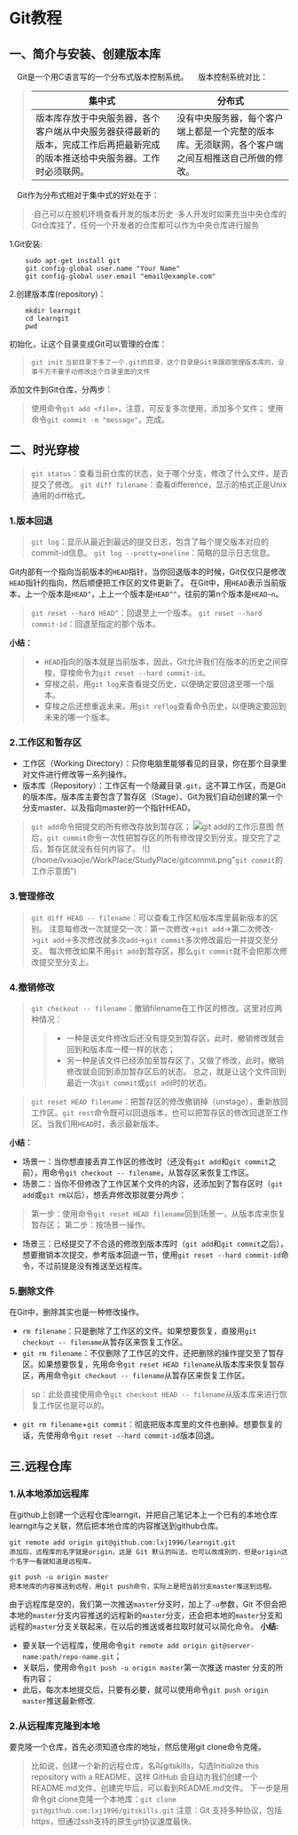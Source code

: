 Git教程
======
## 一、简介与安装、创建版本库
&emsp;Git是一个用C语言写的一个分布式版本控制系统。
&emsp;版本控制系统对比：

>集中式|分布式
>-|-
>版本库存放于中央服务器，各个客户端从中央服务器获得最新的版本，完成工作后再把最新完成的版本推送给中央服务器。工作时必须联网。|没有中央服务器，每个客户端上都是一个完整的版本库。无须联网，各个客户端之间互相推送自己所做的修改。
&emsp;Git作为分布式相对于集中式的好处在于：
>·自己可以在脱机环境查看开发的版本历史 
>·多人开发时如果充当中央仓库的Git仓库挂了，任何一个开发者的仓库都可以作为中央仓库进行服务

1.Git安装:

```linux
	sudo apt-get install git
	git config-global user.name "Your Name"
	git config-global user.email "email@example.com"
```
2.创建版本库(repository)：

```
	mkdir learngit
	cd learngit
	pwd
```

初始化，让这个目录变成Git可以管理的仓库：
>`git init`
>`当前目录下多了一个.git的目录，这个目录是Git来跟踪管理版本库的，没事千万不要手动修改这个目录里面的文件`

添加文件到Git仓库，分两步：

>使用命令`git add <file>`，注意，可反复多次使用，添加多个文件；
>使用命令`git commit -m "message"`，完成。

## 二、时光穿梭
>`git status`：查看当前仓库的状态，处于哪个分支，修改了什么文件，是否提交了修改。
>`git diff filename`：查看difference，显示的格式正是Unix通用的diff格式。

### 1.版本回退
>`git log`：显示从最近到最远的提交日志，包含了每个提交版本对应的commit-id信息。
>`git log --pretty=oneline`：简略的显示日志信息。

Git内部有一个指向当前版本的`HEAD`指针，当你回退版本的时候，Git仅仅只是修改`HEAD`指针的指向，然后顺便把工作区的文件更新了。
在Git中，用`HEAD`表示当前版本，上一个版本是`HEAD^`，上上一个版本是`HEAD^^`，往前的第n个版本是`HEAD~n`。

>`git reset --hard HEAD^`：回退至上一个版本。
>`git reset --hard commit-id`：回退至指定的那个版本。

**小结：**

>* `HEAD`指向的版本就是当前版本，因此，Git允许我们在版本的历史之间穿梭，穿梭命令为`git reset --hard commit-id`。
>* 穿梭之前，用`git log`来查看提交历史，以便确定要回退至哪一个版本。
>* 穿梭之后还想重返未来，用`git reflog`查看命令历史，以便确定要回到未来的哪一个版本。

### 2.工作区和暂存区
* 工作区（Working Directory）：只你电脑里能够看见的目录，你在那个目录里对文件进行修改等一系列操作。
* 版本库（Repository）：工作区有一个隐藏目录`.git`，这不算工作区，而是Git的版本库。版本库主要包含了暂存区（Stage）、Git为我们自动创建的第一个分支master、以及指向master的一个指针HEAD。
>`git add`命令把提交的所有修改存放到暂存区；
>![`git add`的工作示意图](/home/lvxiaojie/WorkPlace/StudyPlace/gitadd.png)
>然后，`git commit`命令一次性把暂存区的所有修改提交到分支。提交完了之后，暂存区就没有任何内容了。
>![](/home/lvxiaojie/WorkPlace/StudyPlace/gitcommit.png"`git commit`的工作示意图")

### 3.管理修改
>`git diff HEAD -- filename`：可以查看工作区和版本库里最新版本的区别。
>注意每修改一次就提交一次：第一次修改->`git add`->第二次修改->`git add`->多次修改就多次`add`->`git commit`多次修改最后一并提交至分支。
>每次修改如果不用`git add`到暂存区，那么`git commit`就不会把那次修改提交至分支上。

### 4.撤销修改
>`git checkout -- filename`：撤销filename在工作区的修改。这里对应两种情况：
>>* 一种是该文件修改后还没有提交到暂存区，此时，撤销修改就会回到和版本库一模一样的状态；
>>* 另一种是该文件已经添加至暂存区了，又做了修改，此时，撤销修改就会回到添加暂存区后的状态。
>>总之，就是让这个文件回到最近一次`git commit`或`git add`时的状态。

>`git reset HEAD filename`：把暂存区的修改撤销掉（unstage），重新放回工作区。`git rest`命令既可以回退版本，也可以把暂存区的修改回退至工作区。当我们用`HEAD`时，表示最新版本。

**小结：**
- 场景一：当你想直接丢弃工作区的修改时（还没有`git add`和`git commit`之前），用命令`git checkout -- filename`，从暂存区来恢复工作区。
- 场景二：当你不但修改了工作区某个文件的内容，还添加到了暂存区时（`git add`或`git rm`以后），想丢弃修改那就要分两步：
>第一步：使用命令`git reset HEAD filename`回到场景一，从版本库来恢复暂存区；
>第二步：按场景一操作。

- 场景三：已经提交了不合适的修改到版本库时（`git add`和`git commit`之后），想要撤销本次提交，参考版本回退一节，使用`git reset --hard commit-id`命令，不过前提是没有推送至远程库。

### 5.删除文件
在Git中，删除其实也是一种修改操作。

- `rm filename`：只是删除了工作区的文件。如果想要恢复，直接用`git checkout -- filename`从暂存区来恢复工作区。
- `git rm filename`：不仅删除了工作区的文件，还把删除的操作提交至了暂存区。如果想要恢复，先用命令`git reset HEAD filename`从版本库来恢复暂存区，再用命令`git checkout -- filename`从暂存区来恢复工作区。
>sp：此处直接使用命令`git checkout HEAD -- filename`从版本库来进行恢复工作区也是可以的。

- `git rm filename`+`git commit`：彻底把版本库里的文件也删掉。想要恢复的话，先使用命令`git reset --hard commit-id`版本回退。

## 三.远程仓库
### 1.从本地添加远程库
在github上创建一个远程仓库learngit，并把自己笔记本上一个已有的本地仓库learngit与之关联，然后把本地仓库的内容推送到github仓库。
```linux
git remote add origin git@github.com:lxj1996/learngit.git
添加后，远程库的名字就是origin，这是 Git 默认的叫法，也可以改成别的，但是origin这个名字一看就知道是远程库。
```
```linux
git push -u origin master
把本地库的内容推送到远程，用git push命令，实际上是把当前分支master推送到远程。
```

由于远程库是空的，我们第一次推送`master`分支时，加上了`-u`参数，Git 不但会把本地的`master`分支内容推送的远程新的`master`分支，还会把本地的`master`分支和远程的`master`分支关联起来，在以后的推送或者拉取时就可以简化命令。
**小结:**

- 要关联一个远程库，使用命令`git remote add origin git@server-name:path/repo-name.git`；
- 关联后，使用命令`git push -u origin master`第一次推送 master 分支的所有内容；
- 此后，每次本地提交后，只要有必要，就可以使用命令`git push origin master`推送最新修改.
### 2.从远程库克隆到本地
要克隆一个仓库，首先必须知道仓库的地址，然后使用git clone命令克隆。
>比如说，创建一个新的远程仓库，名叫gitskills，勾选Initialize this repository with a README，这样 GitHub 会自动为我们创建一个README.md文件。创建完毕后，可以看到README.md文件。
>下一步是用命令git clone克隆一个本地库：`git clone git@github.com:lxj1996/gitskills.git`
注意：Git 支持多种协议，包括https，但通过ssh支持的原生git协议速度最快。